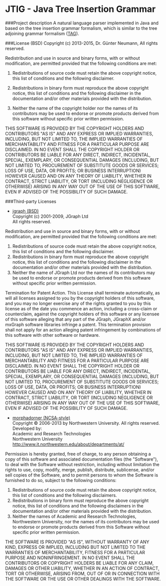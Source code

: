 JTIG - Java Tree Insertion Grammar
============================

###Project description
A natural language parser implemented in Java and based on the tree insertion grammar formalism, which is similar to the
tree adjoining grammar formalism ([TAG](http://en.wikipedia.org/wiki/Tree-adjoining_grammar)).

###License (BSD)
Copyright (c) 2013-2015, Dr. Günter Neumann, All rights reserved.

Redistribution and use in source and binary forms, with or without modification, are permitted provided that the following conditions are met:

1. Redistributions of source code must retain the above copyright notice, this list of conditions and the following disclaimer.

2. Redistributions in binary form must reproduce the above copyright notice, this list of conditions and the following disclaimer in the documentation and/or other materials provided with the distribution.

3. Neither the name of the copyright holder nor the names of its contributors may be used to endorse or promote products derived from this software without specific prior written permission.

THIS SOFTWARE IS PROVIDED BY THE COPYRIGHT HOLDERS AND CONTRIBUTORS "AS IS" AND ANY EXPRESS OR IMPLIED WARRANTIES, INCLUDING, BUT NOT LIMITED TO, THE IMPLIED WARRANTIES OF MERCHANTABILITY AND FITNESS FOR A PARTICULAR PURPOSE ARE DISCLAIMED. IN NO EVENT SHALL THE COPYRIGHT HOLDER OR CONTRIBUTORS BE LIABLE FOR ANY DIRECT, INDIRECT, INCIDENTAL, SPECIAL, EXEMPLARY, OR CONSEQUENTIAL DAMAGES (INCLUDING, BUT NOT LIMITED TO, PROCUREMENT OF SUBSTITUTE GOODS OR SERVICES; LOSS OF USE, DATA, OR PROFITS; OR BUSINESS INTERRUPTION) HOWEVER CAUSED AND ON ANY THEORY OF LIABILITY, WHETHER IN CONTRACT, STRICT LIABILITY, OR TORT (INCLUDING NEGLIGENCE OR OTHERWISE) ARISING IN ANY WAY OUT OF THE USE OF THIS SOFTWARE, EVEN IF ADVISED OF THE POSSIBILITY OF SUCH DAMAGE.

###Third-party Licenses

* [jgraph (BSD)](https://github.com/jgraph/jgraphx)  
Copyright (c) 2001-2009, JGraph Ltd  
All rights reserved.  

Redistribution and use in source and binary forms, with or without modification,
are permitted provided that the following conditions are met:  

1. Redistributions of source code must retain the above copyright notice, this list of conditions and the following disclaimer.
2. Redistributions in binary form must reproduce the above copyright notice, this list of conditions and the following disclaimer in the documentation and/or other materials provided with the distribution. 
3. Neither the name of JGraph Ltd nor the names of its contributors may be used to endorse or promote products derived from this software without specific prior written permission. 

Termination for Patent Action. This License shall terminate automatically, as will all licenses assigned to you by the copyright holders of this software, and you may no longer exercise any of the rights granted to you by this license as of the date you commence an action, including a cross-claim or counterclaim, against the
copyright holders of this software or any licensee of this software alleging that any part of the JGraph, JGraphX and/or mxGraph software libraries infringe a patent. This termination provision shall not apply for an action alleging patent infringement by combinations of this software with other software or hardware.  

THIS SOFTWARE IS PROVIDED BY THE COPYRIGHT HOLDERS AND CONTRIBUTORS "AS IS" AND ANY EXPRESS OR IMPLIED WARRANTIES, INCLUDING, BUT NOT LIMITED TO, THE IMPLIED WARRANTIES OF MERCHANTABILITY AND FITNESS FOR A PARTICULAR PURPOSE ARE  DISCLAIMED. IN NO EVENT SHALL THE COPYRIGHT HOLDER OR CONTRIBUTORS BE LIABLE FOR ANY DIRECT, INDIRECT, INCIDENTAL, SPECIAL, EXEMPLARY, OR CONSEQUENTIAL DAMAGES (INCLUDING, BUT NOT LIMITED TO, PROCUREMENT OF SUBSTITUTE GOODS OR SERVICES; LOSS OF USE, DATA, OR PROFITS; OR BUSINESS INTERRUPTION) HOWEVER CAUSED AND ON ANY THEORY OF LIABILITY, WHETHER IN CONTRACT, STRICT LIABILITY, OR TORT (INCLUDING NEGLIGENCE OR OTHERWISE) ARISING IN ANY WAY OUT OF THE USE OF THIS SOFTWARE, EVEN IF ADVISED OF THE POSSIBILITY OF SUCH DAMAGE. 

* [morphadorner (NCSA-style)](http://morphadorner.northwestern.edu/)  
Copyright © 2006-2013 by Northwestern University. All rights reserved.  
Developed by:  
Academic and Research Technologies  
Northwestern University  
http://www.it.northwestern.edu/about/departments/at/  

Permission is hereby granted, free of charge, to any person obtaining a copy of this software and associated documentation files (the "Software"), to deal with the Software without restriction, including without limitation the rights to use, copy, modify, merge, publish, distribute, sublicense, and/or sell copies of the Software, and to permit persons to whom the Software is furnished to do so, subject to the following conditions:

1. Redistributions of source code must retain the above copyright notice, this list of conditions and the following disclaimers.  
2. Redistributions in binary form must reproduce the above copyright notice, this list of conditions and the following disclaimers in the documentation and/or other materials provided with the distribution.  
3. Neither the names of Academic and Research Technologies, Northwestern University, nor the names of its contributors may be used to endorse or promote products derived from this Software without specific prior written permission.  

THE SOFTWARE IS PROVIDED "AS IS", WITHOUT WARRANTY OF ANY KIND, EXPRESS OR IMPLIED, INCLUDING BUT NOT LIMITED TO THE WARRANTIES OF MERCHANTABILITY, FITNESS FOR A PARTICULAR PURPOSE AND NONINFRINGEMENT. IN NO EVENT SHALL THE CONTRIBUTORS OR COPYRIGHT HOLDERS BE LIABLE FOR ANY CLAIM, DAMAGES OR OTHER LIABILITY, WHETHER IN AN ACTION OF CONTRACT, TORT OR OTHERWISE, ARISING FROM, OUT OF OR IN CONNECTION WITH THE SOFTWARE OR THE USE OR OTHER DEALINGS WITH THE SOFTWARE. 
